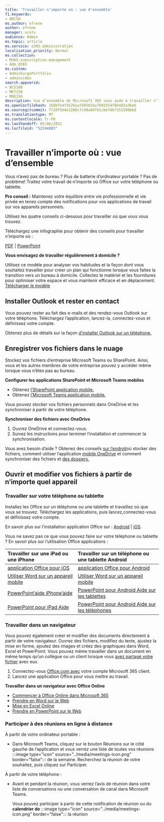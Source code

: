 ```yaml
---
title: 'Travailler n’importe où : vue d’ensemble'
f1.keywords:
- NOCSH
ms.author: efrene
author: efrene
manager: scotv
audience: Admin
ms.topic: article
ms.service: o365-administration
localization_priority: Normal
ms.collection:
- M365-subscription-management
- Adm_O365
ms.custom:
- AdminSurgePortfolio
- adminvideo
search.appverid:
- BCS160
- MET150
- MOE150
description: Vue d’ensemble de Microsoft 365 vous aide à travailler n’importe où.
ms.openlocfilehash: 1b8bfe4f452b1a7d9501ba7b92554f86492a36e6
ms.sourcegitcommit: ff20f5b4e3268c7c98a84fb1cbe7db7151596b6d
ms.translationtype: MT
ms.contentlocale: fr-FR
ms.lasthandoff: 05/06/2021
ms.locfileid: "52244883"
---
```

# <a name="work-from-anywhere---overview"></a>Travailler n’importe où : vue d’ensemble

Vous n’avez pas de bureau ? Plus de batterie d’ordinateur portable ? Pas de problème! Traitez votre travail de n’importe où Office sur votre téléphone ou tablette.

**Pro conseil :** Maintenez votre équilibre entre vie professionnelle et vie privée en tenez compte des notifications pour vos applications de travail sur vos appareils personnels.

Utilisez les quatre conseils ci-dessous pour travailler où que vous vous trouvez.

Téléchargez une infographie pour obtenir des conseils pour travailler n’importe où : 

[PDF](https://go.microsoft.com/fwlink/?linkid=2079451)  |  [PowerPoint](https://go.microsoft.com/fwlink/?linkid=2079455)

**Vous envisagez de travailler régulièrement à domicile ?**

Utilisez ce modèle pour analyser vos habitudes et la façon dont vous souhaitez travailler pour créer un plan qui fonctionne lorsque vous faites la transition vers un bureau à domicile. Collectez le matériel et les fournitures pour optimiser votre espace et vous maintenir efficace et en déplacement. [Télécharger le modèle](https://templates.office.com/EN-US/work-from-home-checklist-TM77989015)

## <a name="install-outlook-and-keep-in-touch"></a>Installer Outlook et rester en contact

Vous pouvez rester au fait des e-mails et des rendez-vous Outlook sur votre téléphone. Téléchargez l’application, lancez-la, connectez-vous et définissez votre compte.

Obtenez plus de détails sur la façon [d’installer Outlook sur un téléphone.](install-apps-android.md)

## <a name="save-your-files-to-the-cloud"></a>Enregistrer vos fichiers dans le nuage

Stockez vos fichiers d’entreprise Microsoft Teams ou SharePoint. Ainsi, vous et les autres membres de votre entreprise pouvez y accéder même lorsque vous n’êtes pas au bureau.

**Configurer les applications SharePoint et Microsoft Teams mobiles**

- Obtenez [l’SharePoint application mobile.](https://support.microsoft.com/office/539608ac-4725-455e-aea0-9ca1f769849f)
- Obtenez [l’Microsoft Teams application mobile.](https://support.microsoft.com/office/set-up-your-teams-mobile-apps-1ba8dce3-1122-47f4-8db6-00a4f93117e8)

Vous pouvez stocker vos fichiers personnels dans OneDrive et les synchroniser à partir de votre téléphone.

**Synchroniser des fichiers avec OneDrive**

1. Ouvrez OneDrive et connectez-vous.
1. Suivez les instructions pour terminer l’installation et commencer la synchronisation.

Vous avez besoin d’aide ? Obtenez des conseils [sur l’endroit](store-files.md)où stocker des fichiers, comment utiliser l’application [mobile OneDrive](https://support.microsoft.com/office/448d4051-3a43-4d2e-b1d8-de0aa03c069e) et comment synchroniser des fichiers et [des dossiers.](https://support.microsoft.com/office/d9262485-9bf8-4ceb-bac2-e83f68cb6a97)

## <a name="open-and-edit-your-files-from-any-device"></a>Ouvrir et modifier vos fichiers à partir de n’importe quel appareil

### <a name="work-on-your-phone-or-tablet"></a>Travailler sur votre téléphone ou tablette

Installez les Office sur un téléphone ou une tablette et travaillez où que vous se trouvez. Téléchargez les applications, puis lancez,connectez-vous et définissez votre compte.

En savoir plus sur l’installation application Office sur : [Android](install-apps-android.md)  |  [iOS](install-apps-ios.md).

Vous ne savez pas ce que vous pouvez faire sur votre téléphone ou tablette ? En savoir plus sur l’utilisation Office applications :

| Travailler sur une iPad ou une iPhone| Travailler sur un téléphone ou une tablette Android| 
| :------------------- | :------------------- |
| [application Office pour iOS](https://support.microsoft.com/office/microsoft-office-app-for-ios-c8880c05-883a-46b6-ad32-9bffa31228d0)  | [application Office pour Android](https://support.microsoft.com/en-us/office/microsoft-office-app-for-android-0383d031-a1c6-46c9-b734-53cd1d22765b)| 
| [Utiliser Word sur un appareil mobile](https://support.microsoft.com/office/93446a8c-3809-4227-902c-11f11ebe8c2a)|[Utiliser Word sur un appareil mobile](https://support.microsoft.com/office/93446a8c-3809-4227-902c-11f11ebe8c2a)| 
| [PowerPoint’aide iPhone’aide](https://support.microsoft.com/office/powerpoint-for-iphone-help-754fcb37-783b-4e8a-afca-edb900221b8b)|[PowerPoint pour Android Aide sur les tablettes](https://support.microsoft.com/office/2ada1d22-3784-4943-bc47-9d1ede42875c)| 
| [PowerPoint pour iPad Aide](https://support.microsoft.com/office/powerpoint-for-ipad-help-b75ce3bb-03e3-46df-a792-647573fef84a)|[PowerPoint pour Android Aide sur les téléphones](https://support.microsoft.com/office/f6714e00-0ee2-48d1-bd3d-e1997565861f)| 

### <a name="work-in-a-browser"></a>Travailler dans un navigateur

Vous pouvez également créer et modifier des documents directement à partir de votre navigateur. Ouvrez des fichiers, modifiez du texte, ajustez la mise en forme, ajoutez des images et créez des graphiques dans Word, Excel et PowerPoint. Vous pouvez même travailler dans un document en même temps qu’un collègue ou un client lorsque vous [avez partagé votre fichier](overview-file-sharing.md) avec eux.

1. Connectez-vous [Office.com avec](https://office.com) votre compte Microsoft 365 client.
1. Lancez une application Office pour vous mettre au travail.

**Travailler dans un navigateur avec Office Online**

- [Commencer à Office Online dans Microsoft 365](https://support.microsoft.com/office/5622c7c9-721d-4b3d-8cb9-a7276c2470e5)
- [Prendre en Word sur le Web](https://support.microsoft.com/office/b406a6f9-341e-45f2-b9ac-ed85b6f7b8f6)
- [Mise en Excel Online](https://support.microsoft.com/office/63b50461-38c4-4c93-a17e-36998be0e3d0)
- [Prendre en PowerPoint sur le Web](https://support.microsoft.com/office/21360025-7eef-4173-9d7c-08281d55f64a)

### <a name="join-online-meetings-remotely"></a>Participer à des réunions en ligne à distance

À partir de votre ordinateur portable :

- Dans Microsoft Teams, cliquez  sur le bouton Réunions sur le côté gauche de l’application et vous verrez une liste de toutes vos réunions :::image type="icon" source="../media/meetings-icon.png" border="false"::: de la semaine. Recherchez la réunion de votre souhaitez, puis cliquez sur Participer.

À partir de votre téléphone :

- Avant et pendant la réunion, vous verrez l’avis de réunion dans votre liste de conversations ou une conversation de canal dans Microsoft Teams.

    Vous pouvez participer à partir de cette notification de réunion ou du **calendrier de** :::image type="icon" source="../media/meetings-icon.png" border="false"::: la réunion
